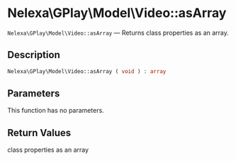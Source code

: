# Nelexa\GPlay\Model\Video::asArray
`Nelexa\GPlay\Model\Video::asArray` — Returns class properties as an array.

## Description
```php
Nelexa\GPlay\Model\Video::asArray ( void ) : array
```

## Parameters
This function has no parameters.

## Return Values
class properties as an array


